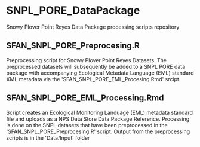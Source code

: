 # SNPL_PORE_DataPackage
Snowy Plover Point Reyes Data Package processing scripts repository

## SFAN_SNPL_PORE_Preprocesing.R
Preprocessing script for Snowy Plover Point Reyes Datasets.  The preprocessed datasets will subsequently be added to a SNPL PORE data package
with accompanying Ecological Metadata Language (EML) standard XML metadata via the 'SFAN_SNPL_PORE_EML_Procesing.Rmd' srcipt.

## SFAN_SNPL_PORE_EML_Processing.Rmd
Script creates an Ecological Monitoring Landuage (EML) metadata standard file and uploads as a NPS Data Store Data Package Reference. Processing is done on the SNPL datasets that have been preprocessed in the 'SFAN_SNPL_PORE_Preprocesing.R' script. Output from the preprocessing scripts is in the 'Data/Input' folder
